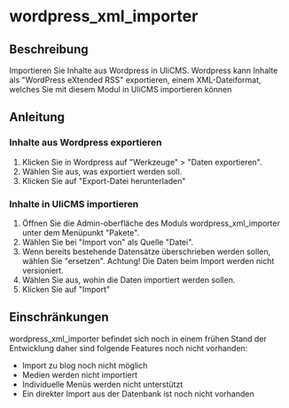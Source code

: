 # wordpress_xml_importer
## Beschreibung
Importieren Sie Inhalte aus Wordpress in UliCMS.
Wordpress kann Inhalte als "WordPress eXtended RSS" exportieren, einem XML-Dateiformat, welches Sie mit diesem Modul in UliCMS importieren können

## Anleitung
### Inhalte aus Wordpress exportieren
1. Klicken Sie in Wordpress auf "Werkzeuge" > "Daten exportieren".
2. Wählen Sie aus, was exportiert werden soll.
3. Klicken Sie auf "Export-Datei herunterladen"

### Inhalte in UliCMS importieren
1. Öffnen Sie die Admin-oberfläche des Moduls wordpress_xml_importer unter dem Menüpunkt "Pakete".
2. Wählen Sie bei "Import von" als Quelle "Datei".
3. Wenn bereits bestehende Datensätze überschrieben werden sollen, wählen Sie "ersetzen". Achtung! Die Daten beim Import werden nicht versioniert.
4. Wählen Sie aus, wohin die Daten importiert werden sollen.
5. Klicken Sie auf "Import"

## Einschränkungen
wordpress_xml_importer befindet sich noch in einem frühen Stand der Entwicklung daher sind folgende Features noch nicht vorhanden:
* Import zu blog noch nicht möglich
* Medien werden nicht importiert
* Individuelle Menüs werden nicht unterstützt
* Ein direkter Import aus der Datenbank ist noch nicht vorhanden
